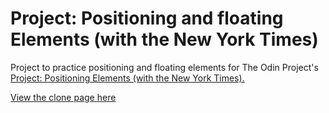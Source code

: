 # Project: Positioning and floating Elements (with the New York Times)

Project to practice positioning and floating elements for The Odin Project's [Project: Positioning Elements (with the New York Times).](http://www.theodinproject.com/courses/html5-and-css3/lessons/positioning-and-floating-elements)

[View the clone page here](http://htmlpreview.github.io/?https://github.com/StefanieWang/html-positioning-elements/blob/master/index.html)

